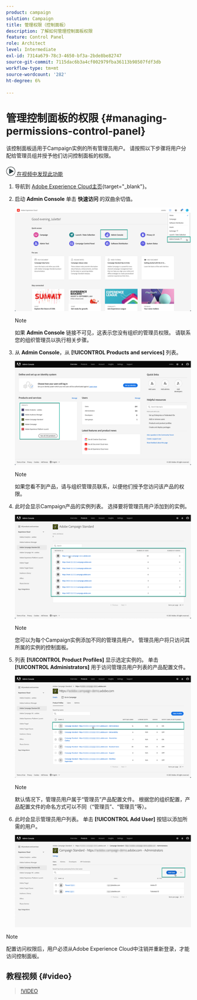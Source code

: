 ```yaml
---
product: campaign
solution: Campaign
title: 管理权限（控制面板）
description: 了解如何管理控制面板权限
feature: Control Panel
role: Architect
level: Intermediate
exl-id: 7314a679-78c3-4650-bf3a-2bde8be82747
source-git-commit: 7115dac6b3a4cf002979fba36113b98507fdf3db
workflow-type: tm+mt
source-wordcount: '282'
ht-degree: 6%

---
```


# 管理控制面板的权限 {#managing-permissions-control-panel}

该控制面板适用于Campaign实例的所有管理员用户。 请按照以下步骤将用户分配给管理员组并授予他们访问控制面板的权限。

![](assets/do-not-localize/how-to-video.png)[ 在视频中发现此功能](../../discover/using/managing-permissions.md#video)

1. 导航到 [Adobe Experience Cloud主页](https://experiencecloud.adobe.com/){target=&quot;_blank&quot;}。

1. 启动 **Admin Console** 单击 **快速访问** 的双曲余切值。

   ![](assets/do-not-localize/control_panel_admin-console.png)

   >[!NOTE]
   >
   >如果 **Admin Console** 链接不可见，这表示您没有组织的管理员权限。 请联系您的组织管理员以执行相关步骤。

1. 从 **Admin Console**，从 **[!UICONTROL Products and services]** 列表。

   ![](assets/do-not-localize/control_panel_product-list.png)

   >[!NOTE]
   >
   >如果您看不到产品，请与组织管理员联系，以便他们授予您访问该产品的权限。

1. 此时会显示Campaign产品的实例列表。 选择要将管理员用户添加到的实例。

   ![](assets/do-not-localize/control_panel_add_user_4.png)

   >[!NOTE]
   >
   >您可以为每个Campaign实例添加不同的管理员用户。 管理员用户将只访问其所属的实例的控制面板。

1. 列表 **[!UICONTROL Product Profiles]** 显示选定实例的。 单击 **[!UICONTROL Administrators]** 用于访问管理员用户列表的产品配置文件。

   ![](assets/do-not-localize/control_panel_add_user_5.png)

   >[!NOTE]
   >
   >默认情况下，管理员用户属于“管理员”产品配置文件。 根据您的组织配置，产品配置文件的命名方式可以不同（“管理员”、“管理员”等）。

1. 此时会显示管理员用户列表。 单击 **[!UICONTROL Add User]** 按钮以添加所需的用户。

   ![](assets/do-not-localize/control_panel_add_user_6.png)

>[!NOTE]
>
>配置访问权限后，用户必须从Adobe Experience Cloud中注销并重新登录，才能访问控制面板。

## 教程视频 {#video}

>[!VIDEO](https://video.tv.adobe.com/v/27147?quality=12)

